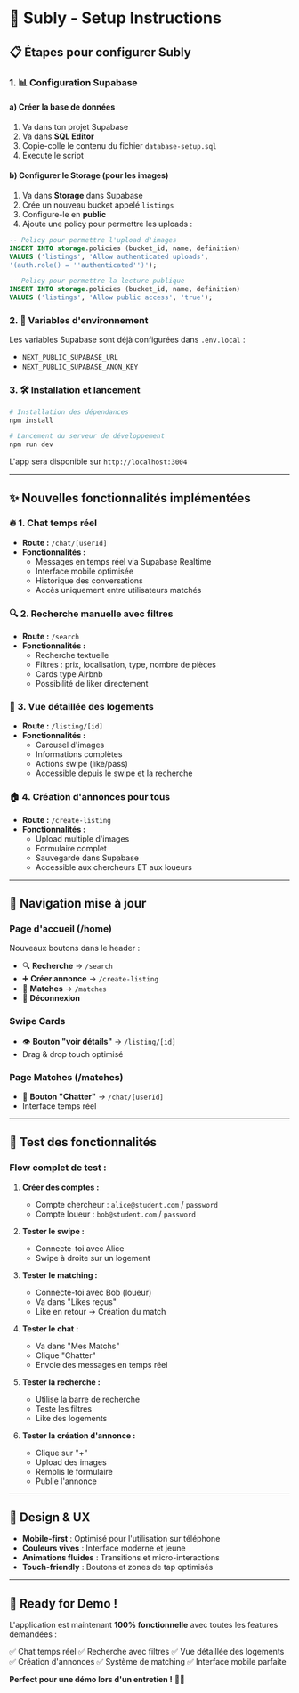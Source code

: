 # 🚀 Subly - Setup Instructions

## 📋 **Étapes pour configurer Subly**

### 1. **📊 Configuration Supabase**

#### a) Créer la base de données
1. Va dans ton projet Supabase
2. Va dans **SQL Editor**
3. Copie-colle le contenu du fichier `database-setup.sql`
4. Execute le script

#### b) Configurer le Storage (pour les images)
1. Va dans **Storage** dans Supabase
2. Crée un nouveau bucket appelé `listings`
3. Configure-le en **public**
4. Ajoute une policy pour permettre les uploads :

```sql
-- Policy pour permettre l'upload d'images
INSERT INTO storage.policies (bucket_id, name, definition)
VALUES ('listings', 'Allow authenticated uploads',
'(auth.role() = ''authenticated'')');

-- Policy pour permettre la lecture publique
INSERT INTO storage.policies (bucket_id, name, definition)
VALUES ('listings', 'Allow public access', 'true');
```

### 2. **🔑 Variables d'environnement**

Les variables Supabase sont déjà configurées dans `.env.local` :
- `NEXT_PUBLIC_SUPABASE_URL`
- `NEXT_PUBLIC_SUPABASE_ANON_KEY`

### 3. **🛠️ Installation et lancement**

```bash
# Installation des dépendances
npm install

# Lancement du serveur de développement
npm run dev
```

L'app sera disponible sur `http://localhost:3004`

---

## ✨ **Nouvelles fonctionnalités implémentées**

### 🔥 **1. Chat temps réel**
- **Route :** `/chat/[userId]`
- **Fonctionnalités :**
  - Messages en temps réel via Supabase Realtime
  - Interface mobile optimisée
  - Historique des conversations
  - Accès uniquement entre utilisateurs matchés

### 🔍 **2. Recherche manuelle avec filtres**
- **Route :** `/search`
- **Fonctionnalités :**
  - Recherche textuelle
  - Filtres : prix, localisation, type, nombre de pièces
  - Cards type Airbnb
  - Possibilité de liker directement

### 📱 **3. Vue détaillée des logements**
- **Route :** `/listing/[id]`
- **Fonctionnalités :**
  - Carousel d'images
  - Informations complètes
  - Actions swipe (like/pass)
  - Accessible depuis le swipe et la recherche

### 🏠 **4. Création d'annonces pour tous**
- **Route :** `/create-listing`
- **Fonctionnalités :**
  - Upload multiple d'images
  - Formulaire complet
  - Sauvegarde dans Supabase
  - Accessible aux chercheurs ET aux loueurs

---

## 🎯 **Navigation mise à jour**

### **Page d'accueil (/home)**
Nouveaux boutons dans le header :
- 🔍 **Recherche** → `/search`
- ➕ **Créer annonce** → `/create-listing`
- 💬 **Matches** → `/matches`
- 🚪 **Déconnexion**

### **Swipe Cards**
- 👁️ **Bouton "voir détails"** → `/listing/[id]`
- Drag & drop touch optimisé

### **Page Matches (/matches)**
- 💬 **Bouton "Chatter"** → `/chat/[userId]`
- Interface temps réel

---

## 🧪 **Test des fonctionnalités**

### **Flow complet de test :**

1. **Créer des comptes :**
   - Compte chercheur : `alice@student.com` / `password`
   - Compte loueur : `bob@student.com` / `password`

2. **Tester le swipe :**
   - Connecte-toi avec Alice
   - Swipe à droite sur un logement

3. **Tester le matching :**
   - Connecte-toi avec Bob (loueur)
   - Va dans "Likes reçus"
   - Like en retour → Création du match

4. **Tester le chat :**
   - Va dans "Mes Matchs"
   - Clique "Chatter"
   - Envoie des messages en temps réel

5. **Tester la recherche :**
   - Utilise la barre de recherche
   - Teste les filtres
   - Like des logements

6. **Tester la création d'annonce :**
   - Clique sur "+"
   - Upload des images
   - Remplis le formulaire
   - Publie l'annonce

---

## 🎨 **Design & UX**

- **Mobile-first** : Optimisé pour l'utilisation sur téléphone
- **Couleurs vives** : Interface moderne et jeune
- **Animations fluides** : Transitions et micro-interactions
- **Touch-friendly** : Boutons et zones de tap optimisés

---

## 🚀 **Ready for Demo !**

L'application est maintenant **100% fonctionnelle** avec toutes les features demandées :

✅ Chat temps réel
✅ Recherche avec filtres
✅ Vue détaillée des logements
✅ Création d'annonces
✅ Système de matching
✅ Interface mobile parfaite

**Perfect pour une démo lors d'un entretien !** 📱✨